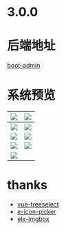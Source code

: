 # 3.0.0
# 后端地址
[boot-admin](https://github.com/hb0730/boot-admin)
# 系统预览
|<img src="https://github.com/hb0730/boot-admin-ui/blob/v3/docs/view/boot-admin_v3_1.png">|<img src="https://github.com/hb0730/boot-admin-ui/blob/v3/docs/view/boot-admin_v3_2.png">|
|----|----|
|<img src="https://github.com/hb0730/boot-admin-ui/blob/v3/docs/view/boot-admin_v3_3.png">|<img src="https://github.com/hb0730/boot-admin-ui/blob/v3/docs/view/boot-admin_v3_4.png">|
|<img src="https://github.com/hb0730/boot-admin-ui/blob/v3/docs/view/boot-admin_v3_5.png">|<img src="https://github.com/hb0730/boot-admin-ui/blob/v3/docs/view/boot-admin_v3_6.png">|
|<img src="https://github.com/hb0730/boot-admin-ui/blob/v3/docs/view/boot-admin_v3_7.png">|<img src="https://github.com/hb0730/boot-admin-ui/blob/v3/docs/view/boot-admin_v3_8.png">|
|<img src="https://github.com/hb0730/boot-admin-ui/blob/v3/docs/view/boot-admin_v3_9.png">||
# thanks
* [vue-treeselect](https://www.vue-treeselect.cn/)
* [e-icon-picker](http://doc.icon.cnovel.club/)
* [elx-imgbox](https://github.com/erzh/elx-imgbox)